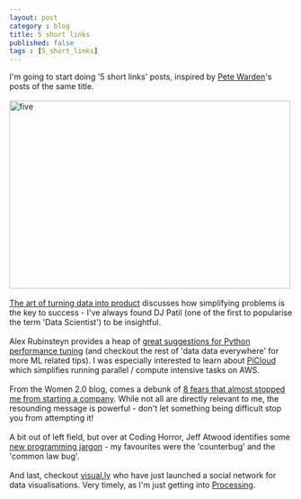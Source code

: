 ```yaml
---
layout: post
category : blog
title: 5 short links
published: false
tags : [5_short_links]
---
```


I'm going to start doing '5 short links' posts, inspired by <a href="http://petewarden.typepad.com/">Pete Warden</a>'s posts of the same title.<br />
<br />
<a href="http://www.flickr.com/photos/houseofsims/2335627386/" title="five by House Of Sims, on Flickr"><img alt="five" height="334" src="http://farm3.staticflickr.com/2281/2335627386_17f65ae006.jpg" width="500" /></a><br />
<br />
<a href="http://radar.oreilly.com/2012/07/data-jujitsu.html">The art of turning data into product</a> discusses how simplifying problems is the key to success - I've always found DJ Patil (one of the first to popularise the term 'Data Scientist') to be insightful.<br />
<br />
Alex Rubinsteyn provides a heap of <a href="http://blog.explainmydata.com/2012/07/expensive-lessons-in-python-performance.html">great suggestions for Python performance tuning</a> (and checkout the rest of 'data data everywhere' for more ML related tips). I was especially interested to learn about <a href="http://www.picloud.com/">PiCloud</a> which simplifies running parallel / compute intensive tasks on AWS.<br />
<br />
From the Women 2.0 blog, comes a debunk of <a href="http://www.women2.com/the-8-fears-that-almost-stopped-me-from-starting-a-company/">8 fears that almost stopped me from starting a company</a>. While not all are directly relevant to me, the resounding message is powerful - don't let something being difficult stop you from attempting it!<br />
<br />
A bit out of left field, but over at Coding Horror, Jeff Atwood identifies some <a href="http://www.codinghorror.com/blog/2012/07/new-programming-jargon.html">new programming jargon</a> - my favourites were the 'counterbug' and the 'common law bug'.<br />
<br />
And last, checkout <a href="http://blog.visual.ly/visual-ly-launches-social-network-for-data-visualization/">visual.ly</a> who have just launched a social network for data visualisations. Very timely, as I'm just getting into <a href="http://www.openprocessing.org/">Processing</a>.<br />
<br />
